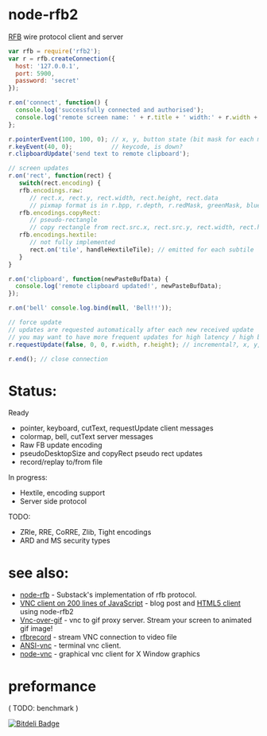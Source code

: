 node-rfb2
=========

[RFB](http://en.wikipedia.org/wiki/RFB_protocol) wire protocol client and server

```js
var rfb = require('rfb2');
var r = rfb.createConnection({
  host: '127.0.0.1',
  port: 5900,
  password: 'secret'
});

r.on('connect', function() {
  console.log('successfully connected and authorised');
  console.log('remote screen name: ' + r.title + ' width:' + r.width + ' height: ' + r.height);
};

r.pointerEvent(100, 100, 0); // x, y, button state (bit mask for each mouse button)
r.keyEvent(40, 0);           // keycode, is down?
r.clipboardUpdate('send text to remote clipboard');

// screen updates
r.on('rect', function(rect) {
   switch(rect.encoding) {
   rfb.encodings.raw:
      // rect.x, rect.y, rect.width, rect.height, rect.data
      // pixmap format is in r.bpp, r.depth, r.redMask, greenMask, blueMask, redShift, greenShift, blueShift
   rfb.encodings.copyRect:
      // pseudo-rectangle
      // copy rectangle from rect.src.x, rect.src.y, rect.width, rect.height, to rect.x, rect.y
   rfb.encodings.hextile:
      // not fully implemented
      rect.on('tile', handleHextileTile); // emitted for each subtile
   }
}

r.on('clipboard', function(newPasteBufData) {
  console.log('remote clipboard updated!', newPasteBufData);
});

r.on('bell' console.log.bind(null, 'Bell!!'));

// force update
// updates are requested automatically after each new received update
// you may want to have more frequent updates for high latency / high bandwith connection
r.requestUpdate(false, 0, 0, r.width, r.height); // incremental?, x, y, w, h

r.end(); // close connection

```

# Status:

Ready
  - pointer, keyboard, cutText, requestUpdate client messages
  - colormap, bell, cutText server messages
  - Raw FB update encoding
  - pseudoDesktopSize and copyRect pseudo rect updates
  - record/replay to/from file

In progress:
  - Hextile, encoding support
  - Server side protocol

TODO:
  - ZRle, RRE, CoRRE, Zlib, Tight encodings
  - ARD and MS security types

# see also:
  - [node-rfb](https://github.com/substack/node-rfb) - Substack's implementation of rfb protocol.
  - [VNC client on 200 lines of JavaScript](http://blog.mgechev.com/2013/08/30/vnc-javascript-nodejs/) - blog post and [HTML5 client](https://github.com/mgechev/js-vnc-demo-project) using node-rfb2
  - [Vnc-over-gif](https://github.com/sidorares/vnc-over-gif) - vnc to gif proxy server. Stream your screen to animated gif image!
  - [rfbrecord](https://github.com/sidorares/rfbrecord) - stream VNC connection to video file
  - [ANSI-vnc](https://npmjs.org/package/ansi-vnc) - terminal vnc client.
  - [node-vnc](https://github.com/sidorares/node-vnc) - graphical vnc client for X Window graphics
  
  

# preformance
  ( TODO: benchmark )


[![Bitdeli Badge](https://d2weczhvl823v0.cloudfront.net/sidorares/node-rfb2/trend.png)](https://bitdeli.com/free "Bitdeli Badge")

